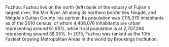 Fuzhou: Fuzhou lies on the north (left) bank of the estuary of Fujian's largest river, the Min River. All along its northern border lies Ningde, and Ningde's Gutian County lies upriver. Its population was 7,115,370 inhabitants as of the 2010 census, of whom 4,408,076 inhabitants are urban representing around 61.95%, while rural population is at 2,707,294 representing around 38.05%. In 2015, Fuzhou was ranked as the 10th Fastest Growing Metropolitan Areas in the world by Brookings Institution.
